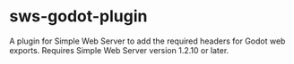 # sws-godot-plugin
A plugin for Simple Web Server to add the required headers for Godot web exports. Requires Simple Web Server version 1.2.10 or later.
